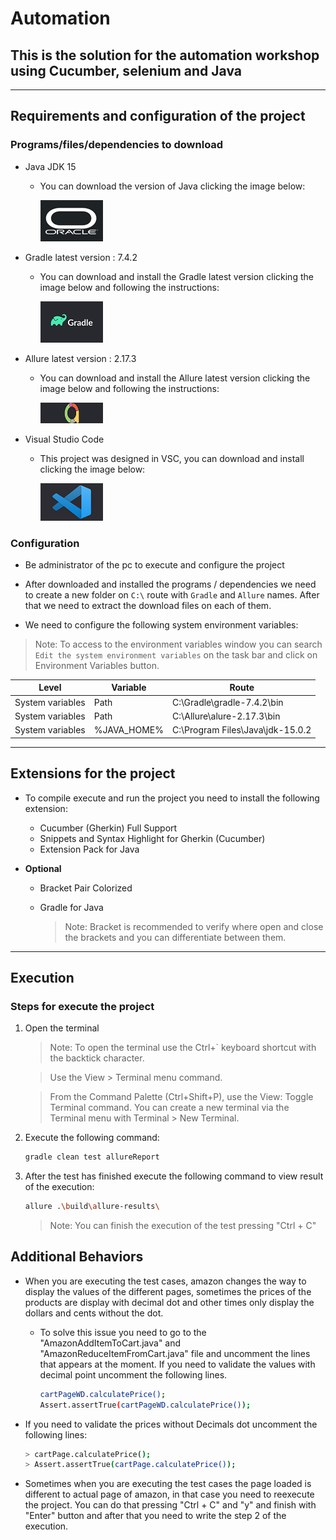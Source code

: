 # Automation

## This is the solution for the automation workshop using Cucumber, selenium and Java

---

## Requirements and configuration of the project

### Programs/files/dependencies to download

- Java JDK 15
  - You can download the version of Java clicking the image below:
  
    [![Oracle_Logo](img/Oracle_Logo.png)](https://www.oracle.com/java/technologies/javase/jdk15-archive-downloads.html)

- Gradle latest version : 7.4.2
  - You can download and install the Gradle latest version clicking the image below and following the instructions:
  
    [![Gradle_Logo](img/Gradle_logo.jpg)](https://gradle.org/install/)
- Allure latest version : 2.17.3
  - You can download and install the Allure latest version clicking the image below and following the instructions:
  
    [![Allure_Logo](img/Allure_Logo.png)](https://docs.qameta.io/allure/#_manual_installation)

- Visual Studio Code
  - This project was designed in VSC, you can download and install clicking the image below:

    [![VSC_Logo](img/VSC_Logo.png)](https://docs.qameta.io/allure/#_manual_installation)

### Configuration

- Be administrator of the pc to execute and configure the project

- After downloaded and installed the programs / dependencies we need to create a new folder on `C:\` route with `Gradle` and `Allure` names. After that we need to extract the download files on each of them.

- We need to configure the following system environment variables:
  
 > Note: To access to the environment variables window you can search `Edit the system environment variables` on the task bar and click on Environment Variables button.

| Level | Variable | Route |
| -------- | -------- | ----- |
| System variables | Path | C:\Gradle\gradle-7.4.2\bin|
| System variables | Path | C:\Allure\alure-2.17.3\bin|
| System variables | %JAVA_HOME% | C:\Program Files\Java\jdk-15.0.2|

---

## Extensions for the project

- To compile execute and run the project you need to install the following extension:

  - Cucumber (Gherkin) Full Support
  - Snippets and Syntax Highlight for Gherkin (Cucumber)
  - Extension Pack for Java

- **Optional**

  - Bracket Pair Colorized
  - Gradle for Java

    > Note: Bracket is recommended to verify where open and close the brackets and you can differentiate between them.

---

## Execution

### Steps for execute the project

1. Open the terminal

    >Note: To open the terminal use the Ctrl+` keyboard shortcut with the backtick character.

    >Use the View > Terminal menu command.

    >From the Command Palette (Ctrl+Shift+P), use the View: Toggle Terminal command.
    >You can create a new terminal via the Terminal menu with Terminal > New Terminal.

2. Execute the following command:

    ```sh
    gradle clean test allureReport
    ```

3. After the test has finished execute the following command to view result of the execution:

    ```sh
    allure .\build\allure-results\
    ```

    >Note: You can finish the execution of the test pressing "Ctrl + C"

## Additional Behaviors

- When you are executing the test cases, amazon changes the way to display the values of the different pages, sometimes the prices of the products are display with decimal dot and other times only display the dollars and  cents without the dot.
  
  - To solve this issue you need to go to the "AmazonAddItemToCart.java" and "AmazonReduceItemFromCart.java" file and uncomment the lines that appears at the moment. If you need to validate the values with decimal point uncomment the following lines.

    ```sh
    cartPageWD.calculatePrice();
    Assert.assertTrue(cartPageWD.calculatePrice());
    ```

- If you need to validate the prices without Decimals dot uncomment the following lines:

    ```sh
    > cartPage.calculatePrice();
    > Assert.assertTrue(cartPage.calculatePrice());
    ```

- Sometimes when you are executing the test cases the page loaded is different to actual page of amazon, in that case you need to reexecute the project. You can do that pressing "Ctrl + C" and "y" and finish with "Enter" button and after that you need to write the step 2 of the execution.
